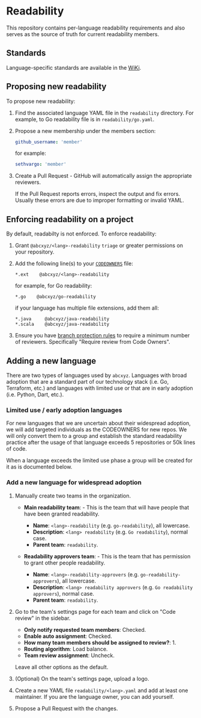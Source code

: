 # Readability

This repository contains per-language readability requirements and also serves
as the source of truth for current readability members.

## Standards

Language-specific standards are available in the
[WiKi](https://github.com/abcxyz/readability/wiki).

## Proposing new readability

To propose new readability:

1. Find the associated language YAML file in the `readability` directory. For
    example, to Go readability file is in `readability/go.yaml`.

1. Propose a new membership under the members section:

    ```yaml
    github_username: 'member'
    ```

    for example:

    ```yaml
    sethvargo: 'member'
    ```

1. Create a Pull Request - GitHub will automatically assign the appropriate
    reviewers.

    If the Pull Request reports errors, inspect the output and fix errors.
    Usually these errors are due to improper formatting or invalid YAML.

## Enforcing readability on a project

By default, readabilty is not enforced. To enforce readability:

1. Grant `@abcxyz/<lang>-readability` `triage` or greater permissions on your
    repository.

1. Add the following line(s) to your [`CODEOWNERS`][codeowners] file:

    ```text
    *.ext    @abcxyz/<lang>-readability
    ```

    for example, for Go readability:

    ```text
    *.go    @abcxyz/go-readability
    ```

    if your language has multiple file extensions, add them all:

    ```text
    *.java     @abcxyz/java-readability
    *.scala    @abcxyz/java-readability
    ```

1. Ensure you have [branch protection rules][branch-protection-rules] to
    require a minimum number of reviewers. Specifically "Require review from
    Code Owners".

## Adding a new language

There are two types of languages used by `abcxyz`. Languages with broad adoption that are a standard part of our technology stack (i.e. Go, Terraform, etc.) and languages with limited use or that are in early adoption (i.e. Python, Dart, etc.).

### Limited use / early adoption languages

For new languages that we are uncertain about their widespread adoption, we will add targeted individuals as the CODEOWNERS for new repos. We will only convert them to a group and establish the standard readability practice after the usage of that language exceeds 5 repositories or 50k lines of code.

When a language exceeds the limited use phase a group will be created for it as is documented below.

### Add a new language for widespread adoption

1. Manually create two teams in the organization.

    - **Main readability team**: - This is the team that will have people that
      have been granted readability.

        - **Name**: `<lang>-readability` (e.g. `go-readability`), all lowercase.
        - **Description**: `<lang> readability` (e.g. `Go readability`), normal case.
        - **Parent team**: `readability`.

    - **Readability approvers team**: - This is the team that has permission to
      grant other people readability.

        - **Name**: `<lang>-readability-approvers` (e.g. `go-readability-approvers`), all lowercase.
        - **Description**: `<lang> readability approvers` (e.g. `Go readability approvers`), normal case.
        - **Parent team**: `readability`.

1. Go to the team's settings page for each team and click on "Code review" in
   the sidebar.

    - **Only notify requested team members**: Checked.
    - **Enable auto assignment**: Checked.
    - **How many team members should be assigned to review?**: 1.
    - **Routing algorithm**: Load balance.
    - **Team review assignment**: Uncheck.

    Leave all other options as the default.

1. (Optional) On the team's settings page, upload a logo.

1. Create a new YAML file `readability/<lang>.yaml` and add at least one
   maintainer. If you are the language owner, you can add yourself.

1. Propose a Pull Request with the changes.

[codeowners]: https://docs.github.com/en/repositories/managing-your-repositorys-settings-and-features/customizing-your-repository/about-code-owners
[branch-protection-rules]: https://docs.github.com/en/repositories/configuring-branches-and-merges-in-your-repository/defining-the-mergeability-of-pull-requests/managing-a-branch-protection-rule
